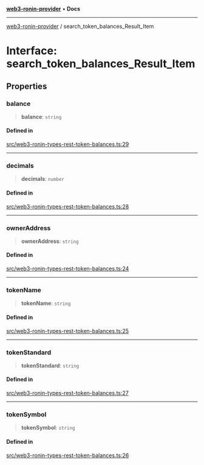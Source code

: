 [**web3-ronin-provider**](../README.md) • **Docs**

***

[web3-ronin-provider](../globals.md) / search\_token\_balances\_Result\_Item

# Interface: search\_token\_balances\_Result\_Item

## Properties

### balance

> **balance**: `string`

#### Defined in

[src/web3-ronin-types-rest-token-balances.ts:29](https://github.com/chuacw/web3-ronin-provider/blob/4a5337409914c1435eb29cf10385b5e91a5e50ae/src/web3-ronin-types-rest-token-balances.ts#L29)

***

### decimals

> **decimals**: `number`

#### Defined in

[src/web3-ronin-types-rest-token-balances.ts:28](https://github.com/chuacw/web3-ronin-provider/blob/4a5337409914c1435eb29cf10385b5e91a5e50ae/src/web3-ronin-types-rest-token-balances.ts#L28)

***

### ownerAddress

> **ownerAddress**: `string`

#### Defined in

[src/web3-ronin-types-rest-token-balances.ts:24](https://github.com/chuacw/web3-ronin-provider/blob/4a5337409914c1435eb29cf10385b5e91a5e50ae/src/web3-ronin-types-rest-token-balances.ts#L24)

***

### tokenName

> **tokenName**: `string`

#### Defined in

[src/web3-ronin-types-rest-token-balances.ts:25](https://github.com/chuacw/web3-ronin-provider/blob/4a5337409914c1435eb29cf10385b5e91a5e50ae/src/web3-ronin-types-rest-token-balances.ts#L25)

***

### tokenStandard

> **tokenStandard**: `string`

#### Defined in

[src/web3-ronin-types-rest-token-balances.ts:27](https://github.com/chuacw/web3-ronin-provider/blob/4a5337409914c1435eb29cf10385b5e91a5e50ae/src/web3-ronin-types-rest-token-balances.ts#L27)

***

### tokenSymbol

> **tokenSymbol**: `string`

#### Defined in

[src/web3-ronin-types-rest-token-balances.ts:26](https://github.com/chuacw/web3-ronin-provider/blob/4a5337409914c1435eb29cf10385b5e91a5e50ae/src/web3-ronin-types-rest-token-balances.ts#L26)
